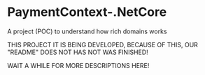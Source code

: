 # PaymentContext-.NetCore
A project (POC) to understand how rich domains works

THIS PROJECT IT IS BEING DEVELOPED, BECAUSE OF THIS, OUR "README" DOES NOT HAS NOT WAS FINISHED!

WAIT A WHILE FOR MORE DESCRIPTIONS HERE!
